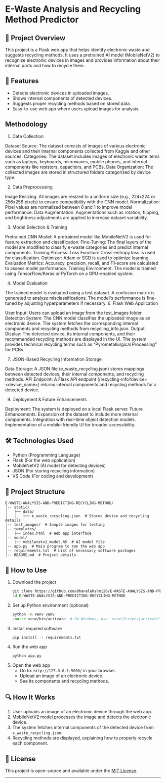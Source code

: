 # E-Waste Analysis and Recycling Method Predictor

## 📌 Project Overview
This project is a Flask web app that helps identify electronic waste and suggests recycling methods. It uses a pretrained AI model (MobileNetV2) to recognize electronic devices in images and provides information about their internal parts and how to recycle them.

## 🚀 Features
- Detects electronic devices in uploaded images.
- Shows internal components of detected devices.
- Suggests proper recycling methods based on stored data.
- Easy-to-use web app where users upload images for analysis.

## Methodology
1. Data Collection

Dataset Source: The dataset consists of images of various electronic devices and their internal components collected from Kaggle and other sources.
Categories: The dataset includes images of electronic waste items such as laptops, keyboards, microwaves, mobile phones, and internal components like resistors, capacitors, and PCBs.
Data Organization: The collected images are stored in structured folders categorized by device type.

2. Data Preprocessing

Image Resizing: All images are resized to a uniform size (e.g., 224x224 or 256x256 pixels) to ensure compatibility with the CNN model.
Normalization: Pixel values are normalized between 0 and 1 to improve model performance.
Data Augmentation: Augmentations such as rotation, flipping, and brightness adjustments are applied to increase dataset variability.

3. Model Selection & Training

Pretrained CNN Model: A pretrained model like MobileNetV2  is used for feature extraction and classification.
Fine-Tuning: The final layers of the model are modified to classify e-waste categories and predict internal components.
Training Process:
Loss Function: Cross-entropy loss is used for classification.
Optimizer: Adam or SGD is used to optimize learning.
Evaluation Metrics: Accuracy, precision, recall, and F1-score are calculated to assess model performance.
Training Environment: The model is trained using TensorFlow/Keras or PyTorch on a GPU-enabled system.

4. Model Evaluation
   
The trained model is evaluated using a test dataset.
A confusion matrix is generated to analyze misclassifications.
The model's performance is fine-tuned by adjusting hyperparameters if necessary.
6. Flask Web Application

User Input: Users can upload an image from the test_images folder.
Detection System:
The CNN model classifies the uploaded image as an electronic device.
The system fetches the corresponding internal components and recycling methods from recycling_info.json.
Output Display:
The detected device, its internal components, and their recommended recycling methods are displayed in the UI.
The system provides technical recycling terms such as "Pyrometallurgical Processing" for PCBs.

7. JSON-Based Recycling Information Storage
   
Data Storage: A JSON file (e_waste_recycling.json) stores mappings between detected devices, their internal components, and recycling methods.
API Endpoint: A Flask API endpoint (/recycling-info?device=<device_name>) returns internal components and recycling methods for a detected device.

9. Deployment & Future Enhancements

Deployment: The system is deployed on a local Flask server.
Future Enhancements:
Expansion of the dataset to include more internal components.
Integration with real-time object detection models.
Implementation of a mobile-friendly UI for broader accessibility.


## 🛠️ Technologies Used
- Python (Programming Language)
- Flask (For the web application)
- MobileNetV2 (AI model for detecting devices)
- JSON (For storing recycling information)
- VS Code (For coding and development)

## 📂 Project Structure
```
E-WASTE-ANALYSIS-AND-PREDICTING-RECYCLING-METHOD/
│-- static/
│   ├── data/
│   │   ├── e_waste_recycling.json  # Stores device and recycling details
│-- test_images/  # Sample images for testing
│-- templates/
│   ├── index.html  # Web app interface
│-- model/
│   ├── mobilenetv2_model.h5  # AI model file
│-- app.py  # Main program to run the web app
│-- requirements.txt  # List of necessary software packages
│-- README.md  # Project details
```

## 🔧 How to Use
1. Download the project
   ```sh
   git clone https://github.com/Dhanalekshmi26/E-WASTE-ANALYSIS-AND-PREDICTING-RECYCLING-METHOD.git
   cd E-WASTE-ANALYSIS-AND-PREDICTING-RECYCLING-METHOD
   ```
2. Set up Python environment (optional)
   ```sh
   python -m venv venv
   source venv/bin/activate  # On Windows, use 'venv\Scripts\activate'
   ```
3. Install required software
   ```sh
   pip install -r requirements.txt
   ```
4. Run the web app
   ```sh
   python app.py
   ```
5. Open the web app
   - Go to: `http://127.0.0.1:5000/` in your browser.
   - Upload an image of an electronic device.
   - See its components and recycling methods.

## 🔍 How It Works
1. User uploads an image of an electronic device through the web app.
2. MobileNetV2 model processes the image and detects the electronic device.
3. The system fetches internal components of the detected device from `e_waste_recycling.json`.
4. Recycling methods are displayed, explaining how to properly recycle each component.


## 📜 License
This project is open-source and available under the [MIT License](LICENSE).

---


